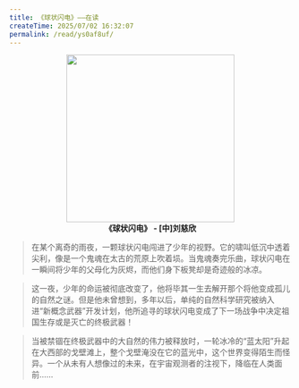 ```yaml
---
title: 《球状闪电》——在读
createTime: 2025/07/02 16:32:07
permalink: /read/ys0af8uf/
---
```


<p align="center">
  <img src="https://img2.baidu.com/it/u=2965477470,48471325&fm=253&fmt=auto&app=138&f=JPEG?w=500&h=719" width="300"><br>
  <b>《球状闪电》 - [中]刘慈欣</b>
</p>

>在某个离奇的雨夜，一颗球状闪电闯进了少年的视野。它的啸叫低沉中透着尖利，像是一个鬼魂在太古的荒原上吹着埙。当鬼魂奏完乐曲，球状闪电在一瞬间将少年的父母化为灰烬，而他们身下板凳却是奇迹般的冰凉。

>这一夜，少年的命运被彻底改变了，他将毕其一生去解开那个将他变成孤儿的自然之谜。但是他未曾想到，多年以后，单纯的自然科学研究被纳入进“新概念武器”开发计划，他所追寻的球状闪电变成了下一场战争中决定祖国生存或是灭亡的终极武器！

>当被禁锢在终极武器中的大自然的伟力被释放时，一轮冰冷的“蓝太阳”升起在大西部的戈壁滩上，整个戈壁淹没在它的蓝光中，这个世界变得陌生而怪异。一个从未有人想像过的未来，在宇宙观测者的注视下，降临在人类面前……

<LinkCard title="Z-Library: 《球状闪电》" href="https://openzlib.link/book/7216962/f8032b/%E7%90%83%E7%8A%B6%E9%97%AA%E7%94%B5.html"/>

